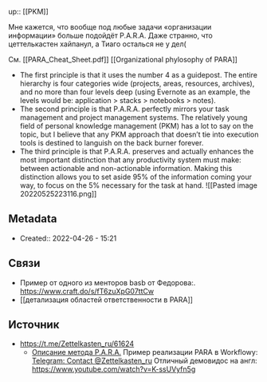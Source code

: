 up:: [[PKM]]

Мне кажется, что вообще под любые задачи «организации информации» больше подойдёт P.A.R.A. Даже странно, что цеттелькастен хайпанул, а Тиаго осталься не у дел(

См. [[PARA_Cheat_Sheet.pdf]]
[[Organizational phylosophy of PARA]]

- The first principle is that it uses the number 4 as a guidepost. The entire hierarchy is four categories wide (projects, areas, resources, archives), and no more than four levels deep (using Evernote as an example, the levels would be: application > stacks > notebooks > notes).
- The second principle is that P.A.R.A. perfectly mirrors your task management and project management systems. The relatively young field of personal knowledge management (PKM) has a lot to say on the topic, but I believe that any PKM approach that doesn’t tie into execution tools is destined to languish on the back burner forever.
- The third principle is that P.A.R.A. preserves and actually enhances the most important distinction that any productivity system must make: between actionable and non-actionable information. Making this distinction allows you to set aside 95% of the information coming your way, to focus on the 5% necessary for the task at hand.
![[Pasted image 20220525223116.png]]
## Metadata
- Created:: 2022-04-26 - 15:21
## Связи
- Пример от одного из менторов basb от Федорова:. https://www.craft.do/s/fT6zuXpG07ttCw
- [[детализация областей ответственности в PARA]]
## Источник
- https://t.me/Zettelkasten_ru/61624
	- [Описание метода P.A.R.A.](https://fortelabs.co/blog/para/)
 Пример реализации PARA в Workflowy: [Telegram: Contact @Zettelkasten_ru](https://t.me/Zettelkasten_ru/66700)
Отличный демовидос на англ: https://www.youtube.com/watch?v=K-ssUVyfn5g